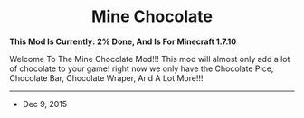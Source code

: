 <h1 align="center">Mine Chocolate</h1>

<p align"center"><b>This Mod Is Currently: 2% Done, And Is For Minecraft 1.7.10</b></p>

Welcome To The Mine Chocolate Mod!!! This mod will almost only add a lot of chocolate to your game! right now we only have the Chocolate Pice, Chocolate Bar, Chocolate Wraper, And A Lot More!!!

---

* Dec 9, 2015

